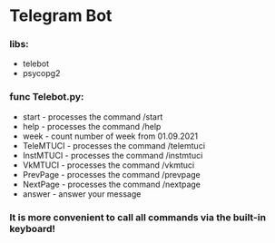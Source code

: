 # Telegram Bot #    
### libs: ###   
* telebot   
* psycopg2    

### func Telebot.py: ###    
* start - processes the command /start    
* help - processes the command /help    
* week - count number of week from 01.09.2021   
* TeleMTUCI - processes the command /telemtuci    
* InstMTUCI - processes the command /instmtuci    
* VkMTUCI - processes the command /vkmtuci    
* PrevPage - processes the command /prevpage    
* NextPage - processes the command /nextpage    
* answer - answer your message    
    
### It is more convenient to call all commands via the built-in keyboard! ###  
